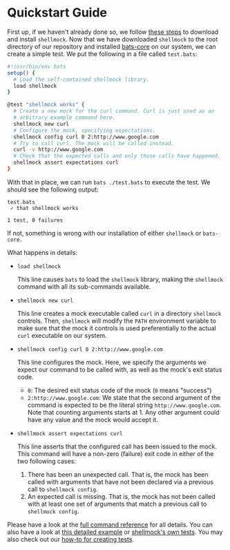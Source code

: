 <!---
  Copyright (c) 2022 - for information on the respective copyright owner
  see the NOTICE file or the repository
  https://github.com/boschresearch/shellmock

  Licensed under the Apache License, Version 2.0 (the "License"); you may not
  use this file except in compliance with the License. You may obtain a copy of
  the License at

    http://www.apache.org/licenses/LICENSE-2.0

  Unless required by applicable law or agreed to in writing, software
  distributed under the License is distributed on an "AS IS" BASIS, WITHOUT
  WARRANTIES OR CONDITIONS OF ANY KIND, either express or implied. See the
  License for the specific language governing permissions and limitations under
  the License.
-->

# Quickstart Guide

First up, if we haven't already done so, we follow [these steps][installation]
to download and install `shellmock`.
Now that we have downloaded `shellmock` to the root directory of our repository
and installed [bats-core] on our system, we can create a simple test.
We put the following in a file called `test.bats`:

```bash
#!/usr/bin/env bats
setup() {
  # Load the self-contained shellmock library.
  load shellmock
}

@test "shellmock works" {
  # Create a new mock for the curl command. Curl is just used as an
  # arbitrary example command here.
  shellmock new curl
  # Configure the mock, specifying expectations.
  shellmock config curl 0 2:http://www.google.com
  # Try to call curl. The mock will be called instead.
  curl -v http://www.google.com
  # Check that the expected calls and only those calls have happened.
  shellmock assert expectations curl
}
```

With that in place, we can run `bats ./test.bats` to execute the test.
We should see the following output:

```
test.bats
 ✓ that shellmock works

1 test, 0 failures
```

If not, something is wrong with our installation of either `shellmock` or
`bats-core.`

What happens in details:

- `load shellmock`

  This line causes `bats` to load the `shellmock` library, making the
  `shellmock` command with all its sub-commands available.

- `shellmock new curl`

  This line creates a mock executable called `curl` in a directory `shellmock`
  controls.
  Then, `shellmock` will modify the `PATH` environment variable to make sure
  that the mock it controls is used preferentially to the actual `curl`
  executable on our system.

- `shellmock config curl 0 2:http://www.google.com`

  This line configures the mock.
  Here, we specify the arguments we expect our command to be called with, as
  well as the mock's exit status code.

  - `0`:
    The desired exit status code of the mock (`0` means "success")
  - `2:http://www.google.com`:
    We state that the second argument of the command is expected to be the
    literal string `http://www.google.com`.
    Note that counting arguments starts at 1.
    Any other argument could have any value and the mock would accept it.

- `shellmock assert expectations curl`

  This line asserts that the configured call has been issued to the mock.
  This command will have a non-zero (failure) exit code in either of the two
  following cases:

  1. There has been an unexpected call.
     That is, the mock has been called with arguments that have not been
     declared via a previous call to `shellmock config`.
  1. An expected call is missing.
     That is, the mock has not been called with at least one set of arguments
     that match a previous call to `shellmock config`.

Please have a look at the [full command reference] for all details.
You can also have a look at [this detailed example] or
[shellmock's own tests][shellmock-tests].
You may also check out our [how-to for creating tests].

[bats-core]: https://bats-core.readthedocs.io/ "bats core website"
[full command reference]: ./usage.md
[how-to for creating tests]: ./howto.md
[installation]: ../#installation
[shellmock-tests]: ../tests/main.bats "shellmock tests"
[this detailed example]: ./example.md
